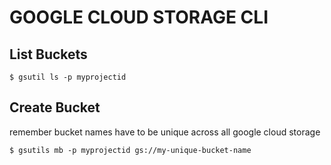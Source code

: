 # GOOGLE CLOUD STORAGE CLI

## List Buckets
```console
$ gsutil ls -p myprojectid
```

## Create Bucket
remember bucket names have to be unique across all google cloud storage
```console
$ gsutils mb -p myprojectid gs://my-unique-bucket-name
```
